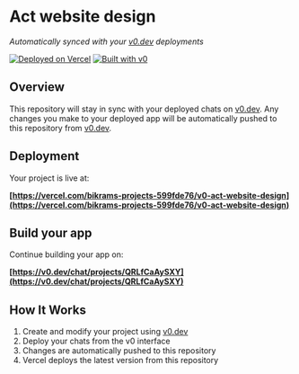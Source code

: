 # Act website design

*Automatically synced with your [v0.dev](https://v0.dev) deployments*

[![Deployed on Vercel](https://img.shields.io/badge/Deployed%20on-Vercel-black?style=for-the-badge&logo=vercel)](https://vercel.com/bikrams-projects-599fde76/v0-act-website-design)
[![Built with v0](https://img.shields.io/badge/Built%20with-v0.dev-black?style=for-the-badge)](https://v0.dev/chat/projects/QRLfCaAySXY)

## Overview

This repository will stay in sync with your deployed chats on [v0.dev](https://v0.dev).
Any changes you make to your deployed app will be automatically pushed to this repository from [v0.dev](https://v0.dev).

## Deployment

Your project is live at:

**[https://vercel.com/bikrams-projects-599fde76/v0-act-website-design](https://vercel.com/bikrams-projects-599fde76/v0-act-website-design)**

## Build your app

Continue building your app on:

**[https://v0.dev/chat/projects/QRLfCaAySXY](https://v0.dev/chat/projects/QRLfCaAySXY)**

## How It Works

1. Create and modify your project using [v0.dev](https://v0.dev)
2. Deploy your chats from the v0 interface
3. Changes are automatically pushed to this repository
4. Vercel deploys the latest version from this repository
